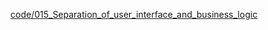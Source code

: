 [code/015_Separation_of_user_interface_and_business_logic](code/015_Separation_of_user_interface_and_business_logic)